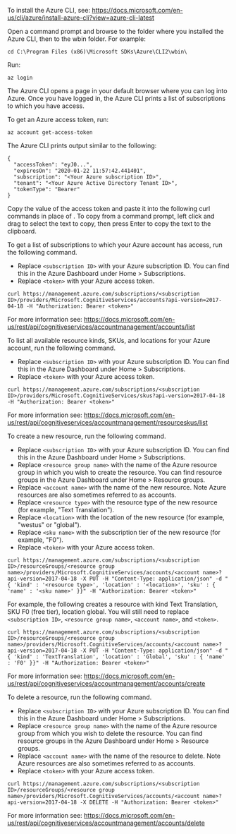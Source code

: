 To install the Azure CLI, see:
https://docs.microsoft.com/en-us/cli/azure/install-azure-cli?view=azure-cli-latest

Open a command prompt and browse to the folder where you installed the Azure CLI, then to the wbin folder. For example:

```
cd C:\Program Files (x86)\Microsoft SDKs\Azure\CLI2\wbin\
```

Run:
```
az login
```

The Azure CLI opens a page in your default browser where you can log into Azure. Once you have logged in, the Azure CLI prints a list of subscriptions to which you have access.

To get an Azure access token, run:

```
az account get-access-token
```

The Azure CLI prints output similar to the following:
```
{
  "accessToken": "eyJ0...",
  "expiresOn": "2020-01-22 11:57:42.441401",
  "subscription": "<Your Azure subscription ID>",
  "tenant": "<Your Azure Active Directory Tenant ID>",
  "tokenType": "Bearer"
}
```

Copy the value of the access token and paste it into the following curl commands in place of <token>. To copy from a command prompt, left click and drag to select the text to copy, then press Enter to copy the text to the clipboard.

To get a list of subscriptions to which your Azure account has access, run the following command.
- Replace `<subscription ID>` with your Azure subscription ID. You can find this in the Azure Dashboard under Home > Subscriptions.
- Replace `<token>` with your Azure access token.

```
curl https://management.azure.com/subscriptions/<subscription ID>/providers/Microsoft.CognitiveServices/accounts?api-version=2017-04-18 -H "Authorization: Bearer <token>"
```

For more information see:
https://docs.microsoft.com/en-us/rest/api/cognitiveservices/accountmanagement/accounts/list

To list all available resource kinds, SKUs, and locations for your Azure account, run the following command.
- Replace `<subscription ID>` with your Azure subscription ID. You can find this in the Azure Dashboard under Home > Subscriptions.
- Replace `<token>` with your Azure access token.

```
curl https://management.azure.com/subscriptions/<subscription ID>/providers/Microsoft.CognitiveServices/skus?api-version=2017-04-18 -H "Authorization: Bearer <token>"
```

For more information see:
https://docs.microsoft.com/en-us/rest/api/cognitiveservices/accountmanagement/resourceskus/list

To create a new resource, run the following command.
- Replace `<subscription ID>` with your Azure subscription ID. You can find this in the Azure Dashboard under Home > Subscriptions.
- Replace `<resource group name>` with the name of the Azure resource group in which you wish to create the resource. You can find resource groups in the Azure Dashboard under Home > Resource groups.
- Replace `<account name>` with the name of the new resource. Note Azure resources are also sometimes referred to as accounts.
- Replace `<resource type>` with the resource type of the new resource (for example, "Text Translation").
- Replace `<location>` with the location of the new resource (for example, "westus" or "global").
- Replace `<sku name>` with the subscription tier of the new resource (for example, "F0").
- Replace `<token>` with your Azure access token.

```
curl https://management.azure.com/subscriptions/<subscription ID>/resourceGroups/<resource group name>/providers/Microsoft.CognitiveServices/accounts/<account name>?api-version=2017-04-18 -X PUT -H "Content-Type: application/json" -d "{ 'kind' : '<resource type>', 'location' : '<location>', 'sku' : { 'name' : '<sku name>' }}" -H "Authorization: Bearer <token>"
```

For example, the following creates a resource with kind Text Translation, SKU F0 (free tier), location global. You will still need to replace `<subscription ID>`, `<resource group name>`, `<account name>`, and `<token>`.
```
curl https://management.azure.com/subscriptions/<subscription ID>/resourceGroups/<resource group name>/providers/Microsoft.CognitiveServices/accounts/<account name>?api-version=2017-04-18 -X PUT -H "Content-Type: application/json" -d "{ 'kind' : 'TextTranslation', 'location' : 'Global', 'sku' : { 'name' : 'F0' }}" -H "Authorization: Bearer <token>"
```

For more information see:
https://docs.microsoft.com/en-us/rest/api/cognitiveservices/accountmanagement/accounts/create

To delete a resource, run the following command.
- Replace `<subscription ID>` with your Azure subscription ID. You can find this in the Azure Dashboard under Home > Subscriptions.
- Replace `<resource group name>` with the name of the Azure resource group from which you wish to delete the resource. You can find resource groups in the Azure Dashboard under Home > Resource groups.
- Replace `<account name>` with the name of the resource to delete. Note Azure resources are also sometimes referred to as accounts.
- Replace `<token>` with your Azure access token.

```
curl https://management.azure.com/subscriptions/<subscription ID>/resourceGroups/<resource group name>/providers/Microsoft.CognitiveServices/accounts/<account name>?api-version=2017-04-18 -X DELETE -H "Authorization: Bearer <token>"
```

For more information see:
https://docs.microsoft.com/en-us/rest/api/cognitiveservices/accountmanagement/accounts/delete
